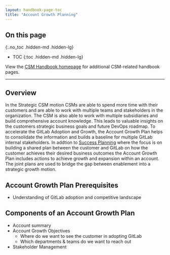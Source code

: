 ```yaml
---
layout: handbook-page-toc
title: "Account Growth Planning"
---
```

## On this page
{:.no_toc .hidden-md .hidden-lg}

- TOC
{:toc .hidden-md .hidden-lg}

View the [CSM Handbook homepage](/handbook/customer-success/csm/) for additional CSM-related handbook pages.

---

## Overview

In the Strategic CSM motion CSMs are able to spend more time with their customers and are able to work with multiple teams and stakeholders in the organization. The CSM is also able to work with multiple subsidiaries and build comprehensive account knowledge. This leads to valuable insights on the customers strategic business goals and future DevOps roadmap. To accelerate the GitLab Adoption and Growth, the Account Growth Plan helps to consolidate the information and builds a baseline for multiple GitLab internal stakeholders. In addtion to [Success Planning](/handbook/customer-success/csm/success-plans/) where the focus is on building a shared plan between the customer and GitLab on how the customer achieves their desired business outcomes the Account Growth Plan includes actions to achieve growth and expansion within an account. The joint plans are used to bridge the gap between enablement into a strategic growth motion.

## Account Growth Plan Prerequisites
- Understanding of GitLab adoption and competitive landscape 

## Components of an Account Growth Plan
- Account summary
- Account Growth Objectives
  - Where do we want to see the customer in adopting GitLab
  - Which departments & teams do we want to reach out
- Stakeholder Management
